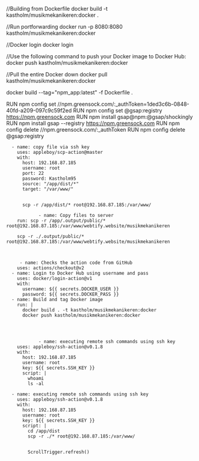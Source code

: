 //Building from Dockerfile
docker build -t kastholm/musikmekanikeren:docker .

//Run portforwarding
docker run -p 8080:8080  kastholm/musikmekanikeren:docker

//Docker login
docker login

//Use the following command to push your Docker image to Docker Hub:
docker push kastholm/musikmekanikeren:docker

//Pull the entire Docker down
docker pull kastholm/musikmekanikeren:docker


docker build --tag="npm_app:latest" -f Dockerfile . 




RUN npm config set //npm.greensock.com/:_authToken=1ded3c6b-0848-40fd-a209-097c9c59f2ed
RUN npm config set @gsap:registry https://npm.greensock.com
RUN npm install gsap@npm:@gsap/shockingly
RUN npm install gsap --registry https://npm.greensock.com
RUN npm config delete //npm.greensock.com/:_authToken
RUN npm config delete @gsap:registry


      - name: copy file via ssh key
        uses: appleboy/scp-action@master
        with:
          host: 192.168.87.185
          username: root
          port: 22
          password: Kastholm95
          source: "/app/dist/*"
          target: "/var/www/"


          scp -r /app/dist/* root@192.168.87.185:/var/www/

                - name: Copy files to server
        run: scp -r /app/.output/public/* root@192.168.87.185:/var/www/webtify.website/musikmekanikeren

        scp -r ./.output/public/* root@192.168.87.185:/var/www/webtify.website/musikmekanikeren



         - name: Checks the action code from GitHub
        uses: actions/checkout@v2
      - name: Login to Docker Hub using username and pass
        uses: docker/login-action@v1
        with:
          username: ${{ secrets.DOCKER_USER }}
          password: ${{ secrets.DOCKER_PASS }}
      - name: Build and tag Docker image
        run: |
          docker build . -t kastholm/musikmekanikeren:docker
          docker push kastholm/musikmekanikeren:docker




                - name: executing remote ssh commands using ssh key
        uses: appleboy/ssh-action@v0.1.8
        with:
          host: 192.168.87.185
          username: root
          key: ${{ secrets.SSH_KEY }}
          script: |
            whoami
            ls -al

      - name: executing remote ssh commands using ssh key
        uses: appleboy/ssh-action@v0.1.8
        with:
          host: 192.168.87.185
          username: root
          key: ${{ secrets.SSH_KEY }}
          script: |
            cd /app/dist
            scp -r ./* root@192.168.87.185:/var/www/


            ScrollTrigger.refresh()